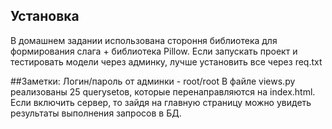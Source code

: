 ## Установка
В домашнем задании использована стороння библиотека для формирования слага + библиотека Pillow. Если запускать проект и тестировать модели через админку, лучше установить все через req.txt

##Заметки:
Логин/пароль от админки - root/root
В файле views.py реализованы 25 querysetов, которые перенаправляются на index.html. Если включить сервер, то зайдя на главную страницу можно увидеть результаты выполнения запросов в БД. 
